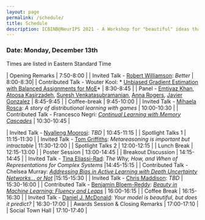 ```yaml
---
layout: page
permalink: /schedule/
title: Schedule
description: ICBINB@NeurIPS 2021 - A Workshop for "beautiful" ideas that *should* have worked
---
```


### Date: Monday, December 13th

Times are listed in Eastern Standard Time

| Opening Remarks                    | 7:50-8:00 |
| Invited Talk - [Robert Williamson](https://uni-tuebingen.de/en/research/core-research/cluster-of-excellence-machine-learning/research/research/cluster-research-groups/professorships/foundations-of-machine-learning-systems/): *Better*         | 8:00-8:30|
| Contributed Talk - Wouter Kool: * [Unbiased Gradient Estimation with Balanced Assignments for MoE](https://openreview.net/forum?id=Hvfva7l1tcj)* | 8:30-8:45 |
| Panel - [Emtiyaz Khan](https://emtiyaz.github.io/), [Atoosa Kasirzadeh](https://kasirzadeh.org/), [Suresh Venkatasubramanian](https://vivo.brown.edu/display/suresh), [Anna Rogers](https://annargrs.github.io/), [Javier Gonzalez](https://javiergonzalezh.github.io/) | 8:45-9:45 |
| Coffee-break                       | 9:45-10:00 |
| Invited Talk - [Mihaela Rosca](http://elarosca.net/): *A story of distributional learning with games* | 10:00-10:30 |
| Contributed Talk - Francesco Negri: *[Continual Learning with Memory Cascades](https://openreview.net/forum?id=E1xIZf0E7qr)*   | 10:30-10:45 |

| Invited Talk - [Nyalleng Moorosi](https://twitter.com/nunuska?lang=en): *TBD*                      | 10:45-11:15 |
| Spotlight Talks 1 | 11:15-11:30 |
| Invited Talk - [Tom Griffiths](https://cocosci.princeton.edu/tom/index.php): *Metareasoning is important but intractable*           | 11:30-12:00 |
| Spotlight Talks 2 | 12:00-12:15 |
| Lunch Break | 12:15-13:00 |
| Poster Session | 13:00-14:45 |
| Breakout Discussion | 14:15-14:45 |
| Invited Talk - [Tina Eliassi-Rad](http://eliassi.org/): *The Why, How, and When of Representations for Complex Systems* |14:45-15:15 |
| Contributed Talk - Chelsea Murray: *[Addressing Bias in Active Learning with Depth Uncertainty Networks... or Not](https://openreview.net/forum?id=gVi-oIwRIks)* |15:15-15:30 |
| Invited Talk - [Chris Maddison](http://www.cs.toronto.edu/~cmaddis/): *TBD*         | 15:30-16:00 |
| Contributed Talk - [Benjamin Bloem-Reddy](https://www.stat.ubc.ca/~benbr/): *[Beauty in Machine Learning: Fluency and Leaps](https://openreview.net/forum?id=t_yk349a9Ec)*       | 16:00-16:15 |
| Coffee Break                     | 16:15-16:30 |
| Invited Talk - [Daniel J. McDonald](https://dajmcdon.github.io/): *Your model is beautiful, but does it predict?*    | 16:30-17:00 |
| Awards Session & Closing Remarks | 17:00-17:10 |
| Social Town Hall | 17:10-17:40 |

